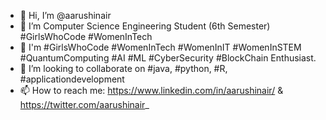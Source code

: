 - 👋 Hi, I’m @aarushinair
- 👀 I’m Computer Science Engineering Student (6th Semester) #GirlsWhoCode #WomenInTech
- 🌱 I'm #GirlsWhoCode #WomenInTech #WomenInIT #WomenInSTEM #QuantumComputing #AI #ML #CyberSecurity #BlockChain Enthusiast.
- 💞️ I’m looking to collaborate on #java, #python, #R, #applicationdevelopment
- 📫 How to reach me: https://www.linkedin.com/in/aarushinair/ & https://twitter.com/aarushinair_

<!---
aarushinair/aarushinair is a ✨ special ✨ repository because its `README.md` (this file) appears on your GitHub profile.
You can click the Preview link to take a look at your changes.
--->
